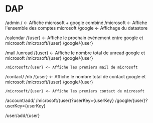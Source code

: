 # DAP

/admin
	/ <- Affiche microsoft + google combiné
	/microsoft <- Affiche l'ensemble des comptes microsoft
	/google <- Affichage du datastore
	
/calendar
	/{user} <- Affiche le prochain événement entre google et microsoft
	/microsoft/{user}
	/google/{user}
	
/mail
	/unread
		/{user} <- Affiche le nombre total de unread google et microsoft
		/microsoft/{user}
		/google/{user}
		
	/microsoft/{user} <- Affiche les premiers mail de microsoft
	
/contact/
	/nb
		/{user} <- Affiche le nombre total de contact google et microsoft
		/microsoft/{user}
		/google/{user}
		
	/microsoft/{user} <- Affiche les premiers contact de microsoft
	
/account/add/
	/microsoft/{user}?userKey={userKey}
	/google/{user}?userKey={userKey}
	
/user/add/{user}